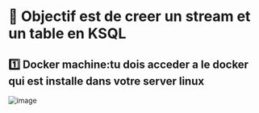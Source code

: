 # :bookmark: Objectif est de creer un stream et un table en KSQL
:one: Docker machine:tu dois acceder a le docker qui est installe dans votre server linux 
-----------------------------------------------------------------------

![image](1.PNG)
